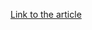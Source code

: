 [Link to the article](https://intezer.com/blog/malware-analysis/chainjacking-supply-chain-attack-puts-popular-admin-tools-at-risk/)
